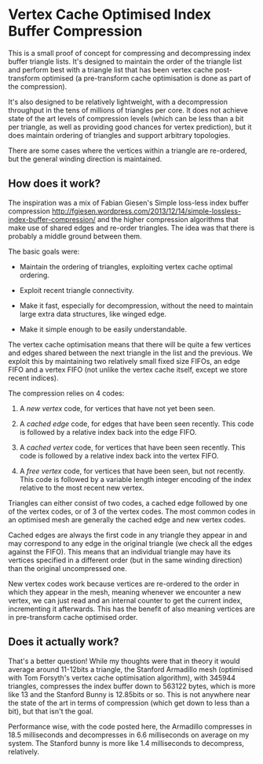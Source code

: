 # Vertex Cache Optimised Index Buffer Compression

This is a small proof of concept for compressing and decompressing index buffer triangle lists. It's designed to maintain the order of the triangle list and perform best with a triangle list that has been vertex cache post-transform optimised (a pre-transform cache optimisation is done as part of the compression).

It's also designed to be relatively lightweight, with a decompression throughput in the tens of millions of triangles per core.  It does not achieve state of the art levels of compression levels (which can be less than a bit per triangle, as well as providing good chances for vertex prediction), but it does maintain ordering of triangles and support arbitrary topologies. 

There are some cases where the vertices within a triangle are re-ordered, but the general winding direction is maintained.

## How does it work?

The inspiration was a mix of Fabian Giesen's Simple loss-less index buffer compression http://fgiesen.wordpress.com/2013/12/14/simple-lossless-index-buffer-compression/ and
the higher compression algorithms that make use of shared edges and re-order triangles. The idea was that there is probably a middle ground between them.

The basic goals were:

* Maintain the ordering of triangles, exploiting vertex cache optimal ordering.

* Exploit recent triangle connectivity.

* Make it fast, especially for decompression, without the need to maintain large extra data structures, like winged edge.

* Make it simple enough to be easily understandable. 

The vertex cache optimisation means that there will be quite a few vertices and edges shared between the next triangle in the list and the previous. We exploit this by maintaining two relatively small fixed size FIFOs, an edge FIFO and a vertex FIFO (not unlike the vertex cache itself, except we store recent indices).

The compression relies on 4 codes: 

1. A _new vertex_ code, for vertices that have not yet been seen. 

2. A _cached edge_ code, for edges that have been seen recently. This code is followed by a relative index back into the edge FIFO.

3. A _cached vertex_ code, for vertices that have been seen recently. This code is followed by a relative index back into the vertex FIFO.

4. A _free vertex_ code, for vertices that have been seen, but not recently. This code is followed by a variable length integer encoding of the index relative to the most recent new vertex.

Triangles can either consist of two codes, a cached edge followed by one of the vertex codes, or of 3 of the vertex codes. The most common codes in an optimised mesh are generally the cached edge and new vertex codes.

Cached edges are always the first code in any triangle they appear in and may correspond to any edge in the original triangle (we check all the edges against the FIFO). This means that an individual triangle may have its vertices specified in a different order (but in the same winding direction) than the original uncompressed one.

New vertex codes work because vertices are re-ordered to the order in which they appear in the mesh, meaning whenever we encounter a new vertex, we can just read and an internal counter to get
the current index, incrementing it afterwards. This has the benefit of also meaning vertices are in pre-transform cache optimised order.

## Does it actually work?

That's a better question! While my thoughts were that in theory it would average around 11-12bits a triangle, the Stanford Armadillo mesh (optimised with Tom Forsyth's vertex cache optimisation algorithm), with 345944 triangles, compresses the index buffer down to 563122 bytes, which is more like 13 and the Stanford Bunny is 12.85bits or so. This is not anywhere near the state of the art in terms of compression (which get down to less than a bit), but that isn't the goal.

Performance wise, with the code posted here, the Armadillo compresses in 18.5 milliseconds and decompresses in 6.6 milliseconds on average on my system. The Stanford bunny is more like 1.4 milliseconds to decompress, relatively.